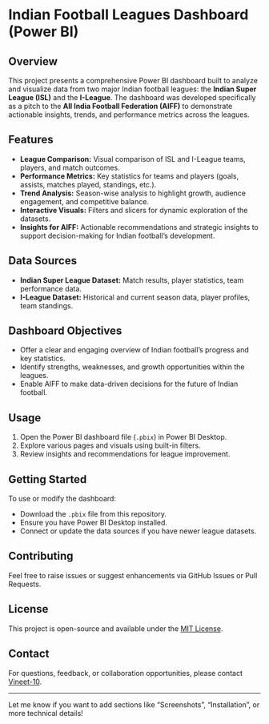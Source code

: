 # Indian Football Leagues Dashboard (Power BI)

## Overview

This project presents a comprehensive Power BI dashboard built to analyze and visualize data from two major Indian football leagues: the **Indian Super League (ISL)** and the **I-League**. The dashboard was developed specifically as a pitch to the **All India Football Federation (AIFF)** to demonstrate actionable insights, trends, and performance metrics across the leagues.

## Features

- **League Comparison:** Visual comparison of ISL and I-League teams, players, and match outcomes.
- **Performance Metrics:** Key statistics for teams and players (goals, assists, matches played, standings, etc.).
- **Trend Analysis:** Season-wise analysis to highlight growth, audience engagement, and competitive balance.
- **Interactive Visuals:** Filters and slicers for dynamic exploration of the datasets.
- **Insights for AIFF:** Actionable recommendations and strategic insights to support decision-making for Indian football’s development.

## Data Sources

- **Indian Super League Dataset:** Match results, player statistics, team performance data.
- **I-League Dataset:** Historical and current season data, player profiles, team standings.

## Dashboard Objectives

- Offer a clear and engaging overview of Indian football’s progress and key statistics.
- Identify strengths, weaknesses, and growth opportunities within the leagues.
- Enable AIFF to make data-driven decisions for the future of Indian football.

## Usage

1. Open the Power BI dashboard file (`.pbix`) in Power BI Desktop.
2. Explore various pages and visuals using built-in filters.
3. Review insights and recommendations for league improvement.

## Getting Started

To use or modify the dashboard:
- Download the `.pbix` file from this repository.
- Ensure you have Power BI Desktop installed.
- Connect or update the data sources if you have newer league datasets.

## Contributing

Feel free to raise issues or suggest enhancements via GitHub Issues or Pull Requests.

## License

This project is open-source and available under the [MIT License](LICENSE).

## Contact

For questions, feedback, or collaboration opportunities, please contact [Vineet-10](https://github.com/Vineet-10).

---

Let me know if you want to add sections like “Screenshots”, “Installation”, or more technical details!
